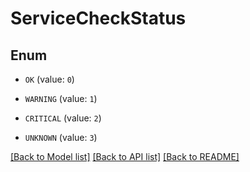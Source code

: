# ServiceCheckStatus

## Enum

- `OK` (value: `0`)

- `WARNING` (value: `1`)

- `CRITICAL` (value: `2`)

- `UNKNOWN` (value: `3`)

[[Back to Model list]](../README.md#documentation-for-models) [[Back to API list]](../README.md#documentation-for-api-endpoints) [[Back to README]](../README.md)
